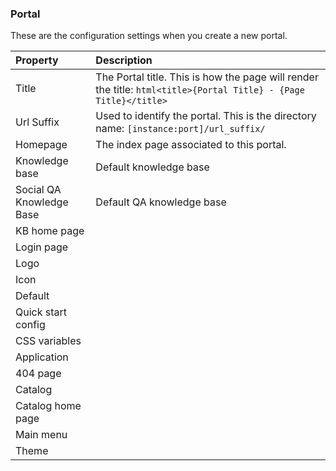 ### Portal

These are the configuration settings when you create a new portal.

| Property | Description |
| :------ | :----------- |
| Title   | The Portal title. This is how the page will render the title: `html<title>{Portal Title} - {Page Title}</title>` |
| Url Suffix | Used to identify the portal. This is the directory name: `[instance:port]/url_suffix/` |
| Homepage    | The index page associated to this portal. |
| Knowledge base | Default knowledge base |
| Social QA Knowledge Base| Default QA knowledge base |
| KB home page | |
| Login page| |
| Logo | |
| Icon| |
| Default | |
| Quick start config | |
| CSS variables | |
| Application| |
| 404 page| |
| Catalog| |
| Catalog home page | |
| Main menu | |
| Theme| |
